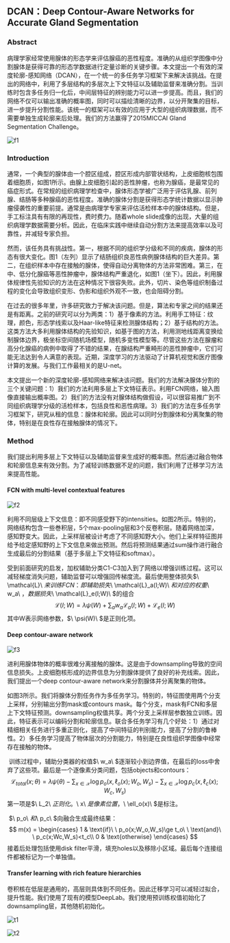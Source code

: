 ## DCAN：Deep Contour-Aware Networks for Accurate Gland Segmentation

### Abstract

​	病理学家经常使用腺体的形态学来评估腺癌的恶性程度。准确的从组织学图像中分割腺体是获得可靠的形态学数据进行定量诊断的关键步骤。本文提出一个有效的深度轮廓-感知网络（DCAN），在一个统一的多任务学习框架下来解决该挑战。在提出的网络中，利用了多层结构的多层次上下文特征以及辅助监督来准确分割。当训练时包含多任务归一化后，中间层特征的辨别能力可以进一步提高。而且，我们的网络不仅可以输出准确的概率图，同时可以描绘清晰的边界，以分开聚集的目标，进一步提升分割性能。该统一的框架可以有效的应用于大型的组织病理数据，而不需要单独生成轮廓来后处理。我们的方法赢得了2015MICCAI Gland Segmentation Challenge。

![f1](images\f1.png)

### Introduction

​	通常，一个典型的腺体由一个腔区组成，腔区形成内部管状结构，上皮细胞核包围着细胞质，如图1所示。由腺上皮细胞引起的恶性肿瘤，也称为腺癌，是最常见的癌症形式。在常规的组织病理学检查中，腺体形态学被广泛用于评估乳腺、前列腺、结肠等多种腺癌的恶性程度。准确的腺体分割是获得形态学统计数据以显示肿瘤侵袭性的重要前提。通常是由病理学专家来评估活检样本中的腺体结构。但是，手工标注具有有限的再现性，费时费力。随着whole slide成像的出现，大量的组织病理学数据需要分析。因此，在临床实践中继续自动分割方法来提高效率以及可靠性，并减轻专家负担。

​	然而，该任务具有挑战性。第一，根据不同的组织学分级和不同的疾病，腺体的形态有很大变化。图1（左列）显示了结肠组织良恶性病例腺体结构的巨大差异。第二，在组织样本中存在接触的腺体，使得自动分离物体的方法非常困难。第三，在中、低分化腺癌等恶性肿瘤中，腺体结构严重退化，如图1（坐下）。因此，利用腺体规律性先验知识的方法在这种情况下很容失败。此外，切片、染色等组织制备过程的变化会导致组织变形、伪影和组织外观不一致，也会阻碍分割。

​	在过去的很多年里，许多研究致力于解决该问题。但是，算法和专家之间的结果还是有距离。之前的研究可以分为两类：1）基于像素的方法。利用手工特征：纹理，颜色，形态学线索以及Haar-like特征来检测腺体结构；2）基于结构的方法。这类方法大多利用腺体结构的先验知识，如基于图的方法，利用测地线距离变换绘制腺体边界，极坐标空间随机场模型，随机多变性模型等。尽管这些方法在腺瘤和高分化腺癌的病例中取得了不错的结果，在腺结构严重畸形的恶性肿瘤中，它们可能无法达到令人满意的表现。近期，深度学习的方法驱动了计算机视觉和医疗图像计算的发展。与我们工作最相关的是U-net。

​	本文提出一个新的深度轮廓-感知网络来解决该问题。我们的方法解决腺体分割的三个关键问题：1）我们的方法利用多层上下文特征表示。利用FCN网络，输入图像直接输出概率图。2）我们的方法没有对腺体结构做假设，可以很容易推广到不同组织病理学分级的活检样本，包括良性和恶性病理。3）我们的方法在多任务学习框架下，研究从租的信息：腺体和轮廓。因此可以同时分割腺体和分离聚集的物体，特别是在良性存在接触腺体的情况下。

### Method

​	我们提出利用多层上下文特征以及辅助监督来生成好的概率图。然后通过融合物体和轮廓信息来有效分割。为了减轻训练数据不足的问题，我们利用了迁移学习方法来提高性能。

#### FCN with multi-level contextual features

![f2](images\f2.png)

​	利用不同层级上下文信息：即不同感受野下的intensities。如图2所示。特别的，网络结构包含一些巻积层，5个max-pooling层和3个反卷积层。随着网络加深，感知野变大。因此，上采样层被设计考虑了不同感知野大小。他们上采样特征图并给予给定感知野的上下文信息来做出预测。然后将预测结果通过sum操作进行融合生成最后的分割结果（基于多层上下文特征和softmax）。

​	受到前面研究的启发，加权辅助分类C1-C3加入到了网络以增强训练过程。这可以减轻梯度消失问题，辅助监督可以增强回传梯度流。最后使用整体损失$\ \mathcal{L}\ $来训练FCN：即辅助损失$\ \mathcal{L}_a(I;W)\ $和对应的权重$\ w_a\ $，数据损失$\ \mathcal{L}_e(I;W)\ $的组合
$$
\mathcal{L}(I;W) = \lambda\psi(W)+\sum_aw_a\mathcal{L}_a(I;W)+\mathcal{L}_e(I;W)
$$
其中W表示网络参数，$\ \psi(W)\ $是正则化项。

#### Deep contour-aware network

![f3](images\f3.png)

​	进利用腺体物体的概率很难分离接触的腺体。这是由于downsampling导致的空间信息损失。上皮细胞核形成的边界信息为分割腺体提供了良好的补充线索。因此，我们提出一个deep contour-aware network来分割腺体并分离聚集的物体。

​	如图3所示。我们将腺体分割任务作为多任务学习。特别的，特征图使用两个分支上采样，分别输出分割mask或contours mask。每个分支，mask有FCN和多层上下文特征预测。downsampling权值共享。两个分支上采样层参数独立训练。因此，特征表示可以编码分割和轮廓信息。联合多任务学习有几个好处：1）通过对精细相关任务进行多重正则化，提高了中间特征的判别能力，提高了分割的鲁棒性。2）多任务学习提高了物体层次的分割能力，特别是在良性组织学图像中经常存在接触的物体。

​	训练过程中，辅助分类器的权值$\ w_a\ $逐渐较小到边界值，在最后的loss中舍弃了这些项。最后是一个逐像素分类问题，包括objects和contours：
$$
\mathcal{L}_{total}(x;\theta) = \lambda\psi(\theta)-\sum_{x\in\mathcal{X}}\log p_o(x,\ell_o(x);W_o,W_s)-\sum_{x\in\mathcal{X}}\log p_c(x,\ell_c(x);W_c,W_s)
$$
第一项是$\ L_2\ $正则化。$\ x\ $是像素位置，$\ \ell_o(x)\ $是标注。

​	$\ p_o\ $和$\ p_c\ $向融合生成最终结果：
$$
m(x) = 
\begin{cases}
1 & \text{if}\ \ p_o(x;W_o,W_s)\ge t_o\ \ \text{and}\ \ p_c(x;Wc,W_s)<t_c\\
0 & \text{otherwise}
\end{cases}
$$
接着后处理包括使用disk filter平滑，填充holes以及移除小区域。最后每个连接组件都被标记为一个单独值。

#### Transfer learning with rich feature hierarchies

卷积核在低层是通用的，高层则具体到不同任务。因此迁移学习可以减轻过拟合，提升性能。我们使用了现有的模型DeepLab。我们使用预训练权值初始化了downsampling层，其他随机初始化。

![t1](images\t1.png)

![t2](images\t2.png)

